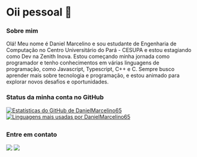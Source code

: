 # Oii pessoal 👋

### Sobre mim

Olá! Meu nome é Daniel Marcelino e sou estudante de Engenharia de Computação no Centro Universitário do Pará - CESUPA e estou estagiando como Dev na Zenith Inova. Estou começando minha jornada como programador e tenho conhecimentos em várias linguagens de programação, como Javascript, Typescript, C++ e C. Sempre busco aprender mais sobre tecnologia e programação, e estou animado para explorar novos desafios e oportunidades.

### Status da minha conta no GitHub
<a href="https://github.com/DanielMarcelino65/DanielMarcelino65">
  <img src="https://github-readme-stats.vercel.app/api?username=DanielMarcelino65&show_icons=true&theme=transparent&count_private=true" alt="Estatísticas do GitHub de DanielMarcelino65">
</a>
<a href="https://github.com/DanielMarcelino65/DanielMarcelino65">
  <img src="https://github-readme-stats.vercel.app/api/top-langs/?username=DanielMarcelino65&layout=compact&theme=transparent&count_private=true" alt="Linguagens mais usadas por DanielMarcelino65">
</a>

##

### Entre em contato
<a href="https://instagram.com/danmarcelino22" target="_blank"><img src="https://img.shields.io/badge/-Instagram-%23E4405F?style=for-the-badge&logo=instagram&logoColor=white" target="_blank"></a>
<a href = "mailto:danmarcelino6573@gmail.com"><img src="https://img.shields.io/badge/-Gmail-%23333?style=for-the-badge&logo=gmail&logoColor=white" target="_blank"></a>


  


